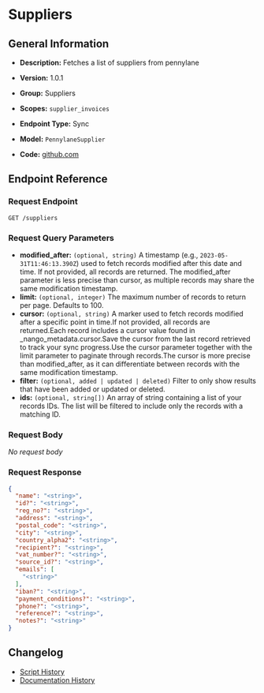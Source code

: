 <!-- BEGIN GENERATED CONTENT -->
# Suppliers

## General Information

- **Description:** Fetches a list of suppliers from pennylane

- **Version:** 1.0.1
- **Group:** Suppliers
- **Scopes:** `supplier_invoices`
- **Endpoint Type:** Sync
- **Model:** `PennylaneSupplier`
- **Code:** [github.com](https://github.com/NangoHQ/integration-templates/tree/main/integrations/pennylane/syncs/suppliers.ts)


## Endpoint Reference

### Request Endpoint

`GET /suppliers`

### Request Query Parameters

- **modified_after:** `(optional, string)` A timestamp (e.g., `2023-05-31T11:46:13.390Z`) used to fetch records modified after this date and time. If not provided, all records are returned. The modified_after parameter is less precise than cursor, as multiple records may share the same modification timestamp.
- **limit:** `(optional, integer)` The maximum number of records to return per page. Defaults to 100.
- **cursor:** `(optional, string)` A marker used to fetch records modified after a specific point in time.If not provided, all records are returned.Each record includes a cursor value found in _nango_metadata.cursor.Save the cursor from the last record retrieved to track your sync progress.Use the cursor parameter together with the limit parameter to paginate through records.The cursor is more precise than modified_after, as it can differentiate between records with the same modification timestamp.
- **filter:** `(optional, added | updated | deleted)` Filter to only show results that have been added or updated or deleted.
- **ids:** `(optional, string[])` An array of string containing a list of your records IDs. The list will be filtered to include only the records with a matching ID.

### Request Body

_No request body_

### Request Response

```json
{
  "name": "<string>",
  "id?": "<string>",
  "reg_no?": "<string>",
  "address": "<string>",
  "postal_code": "<string>",
  "city": "<string>",
  "country_alpha2": "<string>",
  "recipient?": "<string>",
  "vat_number?": "<string>",
  "source_id?": "<string>",
  "emails": [
    "<string>"
  ],
  "iban?": "<string>",
  "payment_conditions?": "<string>",
  "phone?": "<string>",
  "reference?": "<string>",
  "notes?": "<string>"
}
```

## Changelog

- [Script History](https://github.com/NangoHQ/integration-templates/commits/main/integrations/pennylane/syncs/suppliers.ts)
- [Documentation History](https://github.com/NangoHQ/integration-templates/commits/main/integrations/pennylane/syncs/suppliers.md)

<!-- END  GENERATED CONTENT -->

